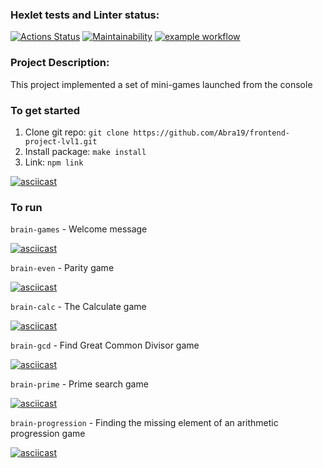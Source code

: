 ### Hexlet tests and Linter status:
[![Actions Status](https://github.com/Abra19/frontend-project-lvl1/workflows/hexlet-check/badge.svg)](https://github.com/Abra19/frontend-project-lvl1/actions)
[![Maintainability](https://api.codeclimate.com/v1/badges/a99a88d28ad37a79dbf6/maintainability)](https://codeclimate.com/github/Abra19/frontend-project-lvl1/maintainability)
[![example workflow](https://github.com/Abra19/frontend-project-lvl1/actions/workflows/lint.yml/badge.svg)](https://github.com/Abra19/frontend-project-lvl1/actions)
### Project Description:
This project implemented a set of mini-games launched from the console
### To get started

1. Clone git repo: `git clone https://github.com/Abra19/frontend-project-lvl1.git`
2. Install package: `make install`
3. Link: `npm link`

[![asciicast](https://asciinema.org/a/EEiCtIjYphLLOqSTfRf1gWOs0.svg)](https://asciinema.org/a/EEiCtIjYphLLOqSTfRf1gWOs0)
### To run 

 `brain-games`          - Welcome message

[![asciicast](https://asciinema.org/a/XDBv63TzHVSeqf1rBilrtJDVj.svg)](https://asciinema.org/a/XDBv63TzHVSeqf1rBilrtJDVj)

 `brain-even`           -  Parity game

[![asciicast](https://asciinema.org/a/mtzDajiMDwt22KUCcURjSolX6.svg)](https://asciinema.org/a/mtzDajiMDwt22KUCcURjSolX6)

 `brain-calc`           -  The Calculate game

[![asciicast](https://asciinema.org/a/4v79eNIQnablBmQVvUXUexzbC.svg)](https://asciinema.org/a/4v79eNIQnablBmQVvUXUexzbC)

 `brain-gcd`            - Find Great Common Divisor game
      
[![asciicast](https://asciinema.org/a/k74yHj1r9xPs1Foliv1eRULPj.svg)](https://asciinema.org/a/k74yHj1r9xPs1Foliv1eRULPj)

 `brain-prime`          - Prime search game

[![asciicast](https://asciinema.org/a/xrcjjb89DzGnpSlGsBpDxx5Ep.svg)](https://asciinema.org/a/xrcjjb89DzGnpSlGsBpDxx5Ep)

 `brain-progression`    - Finding the missing element of an arithmetic progression game

[![asciicast](https://asciinema.org/a/7fnI9NCfSKJEzX8uoxPMg33ps.svg)](https://asciinema.org/a/7fnI9NCfSKJEzX8uoxPMg33ps)
